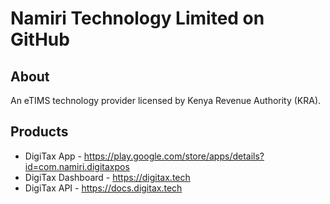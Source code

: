 # Namiri Technology Limited on GitHub

## About

An eTIMS technology provider licensed by Kenya Revenue Authority (KRA).

## Products

- DigiTax App - <https://play.google.com/store/apps/details?id=com.namiri.digitaxpos>
- DigiTax Dashboard - <https://digitax.tech>
- DigiTax API - <https://docs.digitax.tech>
